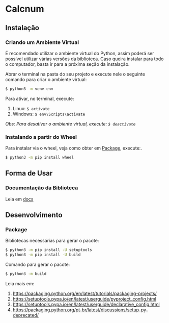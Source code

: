 # Calcnum

## Instalação

### Criando um Ambiente Virtual

É recomendado utilizar o ambiente virtual do Python, assim poderá ser possível utilizar várias versões da biblioteca. Caso queira instalar para todo o computador, basta ir para a próxima seção da instalação.

Abrar o terminal na pasta do seu projeto e execute nele o seguinte comando para criar o ambiente virtual:

```bash
$ python3 -m venv env
```

Para ativar, no terminal, execute:

1. Linux: `$ activate`
2. Windows: `$ env\Scripts\activate`

_Obs: Para desativar o ambiente virtual, execute: `$ deactivate`_

### Instalando a partir do Wheel

Para instalar via o wheel, veja como obter em <a href="#package">Package</a>, execute:.
```bash
$ python3 -m pip install wheel
```

## Forma de Usar

### Documentação da Biblioteca

Leia em [docs](./docs/index.md)

## Desenvolvimento

### Package

Bibliotecas necessárias para gerar o pacote:

```bash
$ python3 -m pip install -U setuptools
$ python3 -m pip install -U build
```

Comando para gerar o pacote:

```bash
$ python3 -m build
```

Leia mais em:

1. https://packaging.python.org/en/latest/tutorials/packaging-projects/
2. https://setuptools.pypa.io/en/latest/userguide/pyproject_config.html
3. https://setuptools.pypa.io/en/latest/userguide/declarative_config.html
4. https://packaging.python.org/pt-br/latest/discussions/setup-py-deprecated/
